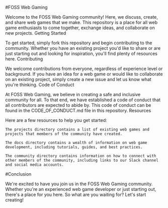 #FOSS Web Gaming

Welcome to the FOSS Web Gaming community! Here, we discuss, create, and share web games that we make. This repository is a place for all web game enthusiasts to come together, exchange ideas, and collaborate on new projects.
Getting Started

To get started, simply fork this repository and begin contributing to the community. Whether you have an existing project you'd like to share or are just starting out and looking for inspiration, you'll find plenty of resources here.
Contributing

We welcome contributions from everyone, regardless of experience level or background. If you have an idea for a web game or would like to collaborate on an existing project, simply create a new issue and let us know what you're thinking.
Code of Conduct

At FOSS Web Gaming, we believe in creating a safe and inclusive community for all. To that end, we have established a code of conduct that all contributors are expected to abide by. This code of conduct can be found in the CODE_OF_CONDUCT.md file in this repository.
Resources

Here are a few resources to help you get started:

    The projects directory contains a list of existing web games and projects that members of the community have created.

    The docs directory contains a wealth of information on web game development, including tutorials, guides, and best practices.

    The community directory contains information on how to connect with other members of the community, including links to our Slack channel and social media accounts.

#Conclusion

We're excited to have you join us in the FOSS Web Gaming community. Whether you're an experienced web game developer or just starting out, there's a place for you here. So what are you waiting for? Let's start creating!